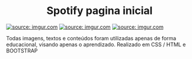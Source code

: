 <h1 align='center'>Spotify pagina inicial</h1>
<div>
<a href="https://imgur.com/TOjSHVo"><img src="https://i.imgur.com/TOjSHVo.png" title="source: imgur.com" /></a>
<a href="https://imgur.com/2uOpixF"><img src="https://i.imgur.com/2uOpixF.png" title="source: imgur.com" /></a>
<a href="https://imgur.com/hdXaMXZ"><img src="https://i.imgur.com/hdXaMXZ.png" title="source: imgur.com" /></a>
</div>
<p>Todas imagens, textos e conteúdos foram utilizadas apenas de forma educacional, visando apenas o aprendizado. Realizado em CSS / HTML e BOOTSTRAP</p> 
